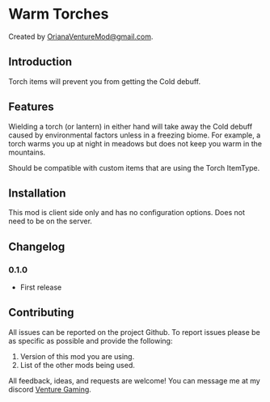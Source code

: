# Warm Torches

Created by [OrianaVentureMod@gmail.com](https://github.com/OrianaVenture/VentureValheim).

## Introduction

Torch items will prevent you from getting the Cold debuff.

## Features

Wielding a torch (or lantern) in either hand will take away the Cold debuff caused by environmental factors unless in a freezing biome. For example, a torch warms you up at night in meadows but does not keep you warm in the mountains.

Should be compatible with custom items that are using the Torch ItemType.

## Installation

This mod is client side only and has no configuration options. Does not need to be on the server.

## Changelog

### 0.1.0

* First release

## Contributing

All issues can be reported on the project Github. To report issues please be as specific as possible and provide the following:

1. Version of this mod you are using.
2. List of the other mods being used.

All feedback, ideas, and requests are welcome! You can message me at my discord [Venture Gaming](https://discord.gg/tAd5hapt88).
